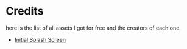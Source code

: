# Credits

here is the list of all assets I got for free and the creators of each one.

- [Initial Splash Screen](https://www.behance.net/gallery/56634421/PIXEL-ART-(early)-version-of-Dragon-Dash)
